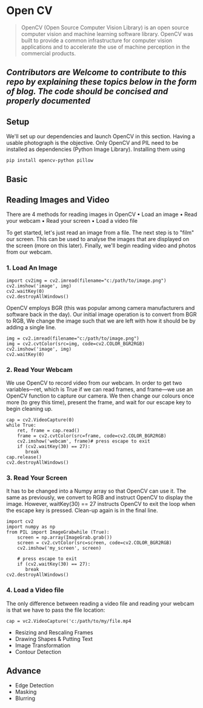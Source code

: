 # **Open CV**

> OpenCV (Open Source Computer Vision Library) is an open source computer vision and machine learning software library. OpenCV was built to provide a common infrastructure for computer vision applications and to accelerate the use of machine perception in the commercial products.

## *Contributors are Welcome to contribute to this repo by explaining these topics below in the form of blog. The code should be concised and properly documented*

## Setup
We'll set up our dependencies and launch OpenCV in this section. Having a usable photograph is the objective. Only OpenCV and PIL need to be installed as dependencies (Python Image Library). Installing them using
```
pip install opencv-python pillow
```

## **Basic**

## Reading Images and Video
There are 4 methods for reading images in OpenCV
• Load an image
• Read your webcam
• Read your screen
• Load a video file


To get started, let's just read an image from a file. The next step is to "film" our screen. This can be used to analyse the images that are displayed on the screen (more on this later). Finally, we'll begin reading video and photos from our webcam.
### 1. Load An Image
```
import cv2img = cv2.imread(filename="c:/path/to/image.png")
cv2.imshow('image', img)
cv2.waitKey(0)
cv2.destroyAllWindows()
```
OpenCV employs BGR (this was popular among camera manufacturers and software back in the day). Our initial image operation is to convert from BGR to RGB, We change the image such that we are left with how it should be by adding a single line.
```
img = cv2.imread(filename="c:/path/to/image.png")
img = cv2.cvtColor(src=img, code=cv2.COLOR_BGR2RGB)
cv2.imshow('image', img)
cv2.waitKey(0)
```
### 2. Read Your Webcam
We use OpenCV to record video from our webcam. In order to get two variables—ret, which is True if we can read frames, and frame—we use an OpenCV function to capture our camera. We then change our colours once more (to grey this time), present the frame, and wait for our escape key to begin cleaning up.
```
cap = cv2.VideoCapture(0)
while True:
    ret, frame = cap.read()
    frame = cv2.cvtColor(src=frame, code=cv2.COLOR_BGR2RGB)
    cv2.imshow('webcam', frame)# press escape to exit
    if (cv2.waitKey(30) == 27):
       break
cap.release()
cv2.destroyAllWindows()
```
### 3. Read Your Screen
It has to be changed into a Numpy array so that OpenCV can use it. The same as previously, we convert to RGB and instruct OpenCV to display the image. However, waitKey(30) == 27 instructs OpenCV to exit the loop when the escape key is pressed. Clean-up again is in the final line.
```
import cv2
import numpy as np
from PIL import ImageGrabwhile (True):
    screen = np.array(ImageGrab.grab())
    screen = cv2.cvtColor(src=screen, code=cv2.COLOR_BGR2RGB)
    cv2.imshow('my_screen', screen)
    
    # press escape to exit
    if (cv2.waitKey(30) == 27):
       break
cv2.destroyAllWindows()
```
### 4. Load a Video file
The only difference between reading a video file and reading your webcam is that we have to pass the file location:
```
cap = vc2.VideoCapture('c:/path/to/my/file.mp4
```

- Resizing and Rescaling Frames
- Drawing Shapes & Putting Text
- Image Transformation
- Contour Detection

## **Advance**

- Edge Detection
- Masking
- Blurring
